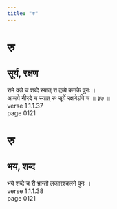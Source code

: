 ```yaml
---
title: "रु"
---
```


# रु
## सूर्य, रक्षण
रामे वज्रे च शब्दे स्यात् रा द्रव्ये कनके पुनः ।<BR>आश्रये नीरदे च स्यात् रुः सूर्ये रक्षणेऽपि च ॥ ३७ ॥<BR>verse 1.1.1.37<BR>page 0121

# रु
## भय, शब्द
भये शब्दे च री भ्रान्तौ लकारश्चलने पुनः ।<BR>verse 1.1.1.38<BR>page 0121

